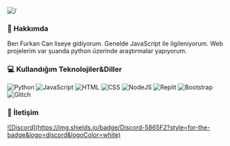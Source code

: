![/](https://furkancankar.github.io/cdn/20210831_043254.png)
### 📖 Hakkımda
Ben Furkan Can liseye gidiyorum. Genelde JavaScript ile ilgileniyorum. Web projelerim var şuanda python üzerinde araştırmalar yapıyorum.
### 💻 Kullandığım Teknolojiler&Diller
![Python](https://img.shields.io/badge/Python-FFD43B?style=for-the-badge&logo=python&logoColor=blue) ![JavaScript](https://img.shields.io/badge/JavaScript-323330?style=for-the-badge&logo=javascript&logoColor=F7DF1E) ![HTML](https://img.shields.io/badge/HTML5-E34F26?style=for-the-badge&logo=html5&logoColor=white) ![CSS](https://img.shields.io/badge/CSS3-1572B6?style=for-the-badge&logo=css3&logoColor=white) ![NodeJS](https://img.shields.io/badge/Node.js-339933?style=for-the-badge&logo=nodedotjs&logoColor=white) ![Replit](https://img.shields.io/badge/replit-667881?style=for-the-badge&logo=replit&logoColor=white) ![Bootstrap](https://img.shields.io/badge/Bootstrap-563D7C?style=for-the-badge&logo=bootstrap&logoColor=white) ![Glitch](https://img.shields.io/badge/Glitch-2800ff?style=for-the-badge&logo=glitch&logoColor=white)
### 💬 İletişim
<a href="https://furkancankar.github.io">
![Discord](https://img.shields.io/badge/Discord-5865F2?style=for-the-badge&logo=discord&logoColor=white)
</a>
